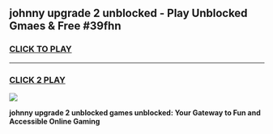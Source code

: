 
## johnny upgrade 2 unblocked - Play Unblocked Gmaes & Free #39fhn
<h3>
<a href="https://news.freeplayer.one?title=johnny_upgrade_2_unblocked&ref=03M">CLICK TO PLAY</a></h3>
<hr>

<h3>
<a href="https://news.freeplayer.one?title=johnny_upgrade_2_unblocked&ref=03M">CLICK 2 PLAY</a>
  
</h3>

<a href="https://news.freeplayer.one?title=johnny_upgrade_2_unblocked&ref=03M"><img src="https://clearcache.store/games.png"></a>


**johnny upgrade 2 unblocked games unblocked: Your Gateway to Fun and Accessible Online Gaming**
